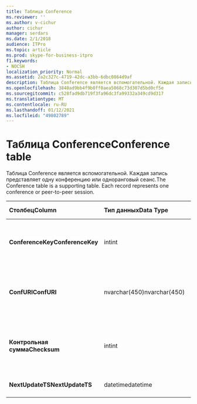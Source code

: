 ```yaml
---
title: Таблица Conference
ms.reviewer: ''
ms.author: v-cichur
author: cichur
manager: serdars
ms.date: 2/1/2018
audience: ITPro
ms.topic: article
ms.prod: skype-for-business-itpro
f1.keywords:
- NOCSH
localization_priority: Normal
ms.assetid: 2a2c327c-4719-42dc-a3bb-6dbc0864d9af
description: Таблица Conference является вспомогательной. Каждая запись представляет одну конференцию или одноранговый сеанс.
ms.openlocfilehash: 3840ad9bb4f9b0ff0aea5068c73d307d5bd0cf5e
ms.sourcegitcommit: c528fad9db719f3fa96dc3fa99332a349cd9d317
ms.translationtype: MT
ms.contentlocale: ru-RU
ms.lasthandoff: 01/12/2021
ms.locfileid: "49802789"
---
```

# <a name="conference-table"></a><span data-ttu-id="882dc-104">Таблица Conference</span><span class="sxs-lookup"><span data-stu-id="882dc-104">Conference table</span></span>
 
<span data-ttu-id="882dc-p102">Таблица Conference является вспомогательной. Каждая запись представляет одну конференцию или одноранговый сеанс.</span><span class="sxs-lookup"><span data-stu-id="882dc-p102">The Conference table is a supporting table. Each record represents one conference or peer-to-peer session.</span></span>
  
|<span data-ttu-id="882dc-107">**Столбец**</span><span class="sxs-lookup"><span data-stu-id="882dc-107">**Column**</span></span>|<span data-ttu-id="882dc-108">**Тип данных**</span><span class="sxs-lookup"><span data-stu-id="882dc-108">**Data Type**</span></span>|<span data-ttu-id="882dc-109">**Ключ/индекс**</span><span class="sxs-lookup"><span data-stu-id="882dc-109">**Key/Index**</span></span>|<span data-ttu-id="882dc-110">**Details**</span><span class="sxs-lookup"><span data-stu-id="882dc-110">**Details**</span></span>|
|:-----|:-----|:-----|:-----|
|<span data-ttu-id="882dc-111">**ConferenceKey**</span><span class="sxs-lookup"><span data-stu-id="882dc-111">**ConferenceKey**</span></span> <br/> |<span data-ttu-id="882dc-112">int</span><span class="sxs-lookup"><span data-stu-id="882dc-112">int</span></span>  <br/> |<span data-ttu-id="882dc-113">Primary</span><span class="sxs-lookup"><span data-stu-id="882dc-113">Primary</span></span>  <br/> |<span data-ttu-id="882dc-114">Уникальный номер, идентифицирующий эту запись конференции.</span><span class="sxs-lookup"><span data-stu-id="882dc-114">Unique number identifying this conference record.</span></span>  <br/> |
|<span data-ttu-id="882dc-115">**ConfURI**</span><span class="sxs-lookup"><span data-stu-id="882dc-115">**ConfURI**</span></span> <br/> |<span data-ttu-id="882dc-116">nvarchar(450)</span><span class="sxs-lookup"><span data-stu-id="882dc-116">nvarchar(450)</span></span>  <br/> |<span data-ttu-id="882dc-117">unique</span><span class="sxs-lookup"><span data-stu-id="882dc-117">unique</span></span>  <br/> |<span data-ttu-id="882dc-118">URI для конференции или DialogID для однорангового сеанса.</span><span class="sxs-lookup"><span data-stu-id="882dc-118">Conference URI if this is a conference, or DialogID if this is a peer-to-peer session.</span></span>  <br/> |
|<span data-ttu-id="882dc-119">**Контрольная сумма**</span><span class="sxs-lookup"><span data-stu-id="882dc-119">**Checksum**</span></span> <br/> |<span data-ttu-id="882dc-120">int</span><span class="sxs-lookup"><span data-stu-id="882dc-120">int</span></span>  <br/> |<span data-ttu-id="882dc-121">index</span><span class="sxs-lookup"><span data-stu-id="882dc-121">index</span></span>  <br/> |<span data-ttu-id="882dc-p103">Контрольная сумма URI конференции, предназначена для внутреннего использования.</span><span class="sxs-lookup"><span data-stu-id="882dc-p103">Checksum of the conference URI. This is used internally.</span></span>  <br/> |
|<span data-ttu-id="882dc-124">**NextUpdateTS**</span><span class="sxs-lookup"><span data-stu-id="882dc-124">**NextUpdateTS**</span></span> <br/> |<span data-ttu-id="882dc-125">datetime</span><span class="sxs-lookup"><span data-stu-id="882dc-125">datetime</span></span>  <br/> ||<span data-ttu-id="882dc-126">Только для внутреннего использования.</span><span class="sxs-lookup"><span data-stu-id="882dc-126">For internal use only.</span></span>  <br/> |
   

